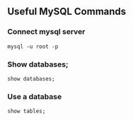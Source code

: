 ## Useful MySQL Commands
### Connect mysql server

    mysql -u root -p

### Show databases;

    show databases;
### Use a database

    show tables;

    
    

<!--stackedit_data:
eyJoaXN0b3J5IjpbMjAyMjM0MTA2OV19
-->